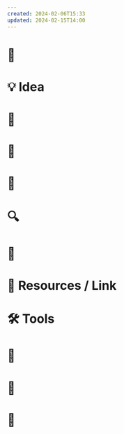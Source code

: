 ```yaml
---
created: 2024-02-06T15:33
updated: 2024-02-15T14:00
---
```

# 🎉

# 💡 Idea

# 🌟

# 📄

# 📸

# 🔍

# 🔎

# 🔗 Resources / Link

# 🛠️ Tools

# 🔔

# 📣

# 📌